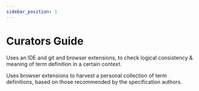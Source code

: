 ```yaml
---
sidebar_position: 1
---
```


# Curators Guide

Uses an IDE and git and browser extensions, to check logical consistency & meaning of term definition in a certain context.

Uses browser extensions to harvest a personal collection of term definitions, based on those recommended by the specification authors.
